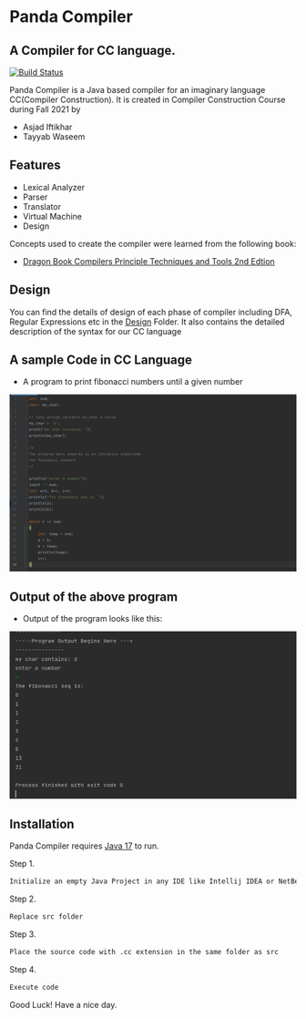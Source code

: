 # Panda Compiler
## A Compiler for CC language. 

[![Build Status](https://travis-ci.org/joemccann/dillinger.svg?branch=master)](https://github.com/AsjadIftikhar/PandaCompiler.git)

Panda Compiler is a Java based compiler for an imaginary language CC(Compiler Construction). 
It is created in Compiler Construction Course during Fall 2021 by

- Asjad Iftikhar
- Tayyab Waseem

## Features

- Lexical Analyzer
- Parser
- Translator
- Virtual Machine
- Design

Concepts used to create the compiler were learned from the following book:
- [Dragon Book Compilers Principle Techniques and Tools 2nd Edtion](http://ce.sharif.edu/courses/94-95/1/ce414-2/resources/root/Text%20Books/Compiler%20Design/Alfred%20V.%20Aho,%20Monica%20S.%20Lam,%20Ravi%20Sethi,%20Jeffrey%20D.%20Ullman-Compilers%20-%20Principles,%20Techniques,%20and%20Tools-Pearson_Addison%20Wesley%20(2006).pdf)

## Design
You can find the details of design of each phase of compiler including DFA, Regular Expressions etc in the [Design](https://github.com/AsjadIftikhar/PandaCompiler/tree/main/Design) Folder.
It also contains the detailed description of the syntax for our CC language

## A sample Code in CC Language
- A program to print fibonacci numbers until a given number

![Syntax](Syntax.png)

## Output of the above program
- Output of the program looks like this:

![Output](output.png)

## Installation

Panda Compiler requires [Java 17](https://www.oracle.com/java/technologies/javase/jdk17-archive-downloads.html) to run.

Step 1.

```sh
Initialize an empty Java Project in any IDE like Intellij IDEA or NetBeans
```

Step 2.

```sh
Replace src folder
```

Step 3.

```sh
Place the source code with .cc extension in the same folder as src
```

Step 4.

```sh
Execute code
```

Good Luck! Have a nice day.

